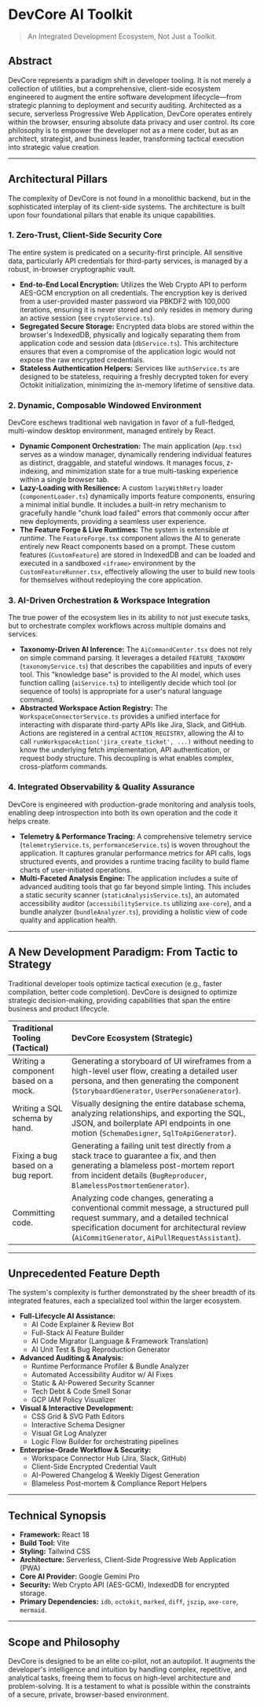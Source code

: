 
# DevCore AI Toolkit

> An Integrated Development Ecosystem, Not Just a Toolkit.

## Abstract

DevCore represents a paradigm shift in developer tooling. It is not merely a collection of utilities, but a comprehensive, client-side ecosystem engineered to augment the entire software development lifecycle—from strategic planning to deployment and security auditing. Architected as a secure, serverless Progressive Web Application, DevCore operates entirely within the browser, ensuring absolute data privacy and user control. Its core philosophy is to empower the developer not as a mere coder, but as an architect, strategist, and business leader, transforming tactical execution into strategic value creation.

---

## Architectural Pillars

The complexity of DevCore is not found in a monolithic backend, but in the sophisticated interplay of its client-side systems. The architecture is built upon four foundational pillars that enable its unique capabilities.

### 1. Zero-Trust, Client-Side Security Core

The entire system is predicated on a security-first principle. All sensitive data, particularly API credentials for third-party services, is managed by a robust, in-browser cryptographic vault.

-   **End-to-End Local Encryption:** Utilizes the Web Crypto API to perform AES-GCM encryption on all credentials. The encryption key is derived from a user-provided master password via PBKDF2 with 100,000 iterations, ensuring it is never stored and only resides in memory during an active session (see `cryptoService.ts`).
-   **Segregated Secure Storage:** Encrypted data blobs are stored within the browser's IndexedDB, physically and logically separating them from application code and session data (`dbService.ts`). This architecture ensures that even a compromise of the application logic would not expose the raw encrypted credentials.
-   **Stateless Authentication Helpers:** Services like `authService.ts` are designed to be stateless, requiring a freshly decrypted token for every Octokit initialization, minimizing the in-memory lifetime of sensitive data.

### 2. Dynamic, Composable Windowed Environment

DevCore eschews traditional web navigation in favor of a full-fledged, multi-window desktop environment, managed entirely by React.

-   **Dynamic Component Orchestration:** The main application (`App.tsx`) serves as a window manager, dynamically rendering individual features as distinct, draggable, and stateful windows. It manages focus, z-indexing, and minimization state for a true multi-tasking experience within a single browser tab.
-   **Lazy-Loading with Resilience:** A custom `lazyWithRetry` loader (`componentLoader.ts`) dynamically imports feature components, ensuring a minimal initial bundle. It includes a built-in retry mechanism to gracefully handle "chunk load failed" errors that commonly occur after new deployments, providing a seamless user experience.
-   **The Feature Forge & Live Runtimes:** The system is extensible *at runtime*. The `FeatureForge.tsx` component allows the AI to generate entirely new React components based on a prompt. These custom features (`CustomFeature`) are stored in IndexedDB and can be loaded and executed in a sandboxed `<iframe>` environment by the `CustomFeatureRunner.tsx`, effectively allowing the user to build new tools for themselves without redeploying the core application.

### 3. AI-Driven Orchestration & Workspace Integration

The true power of the ecosystem lies in its ability to not just execute tasks, but to orchestrate complex workflows across multiple domains and services.

-   **Taxonomy-Driven AI Inference:** The `AiCommandCenter.tsx` does not rely on simple command parsing. It leverages a detailed `FEATURE_TAXONOMY` (`taxonomyService.ts`) that describes the capabilities and inputs of every tool. This "knowledge base" is provided to the AI model, which uses function calling (`aiService.ts`) to intelligently decide which tool (or sequence of tools) is appropriate for a user's natural language command.
-   **Abstracted Workspace Action Registry:** The `WorkspaceConnectorService.ts` provides a unified interface for interacting with disparate third-party APIs like Jira, Slack, and GitHub. Actions are registered in a central `ACTION_REGISTRY`, allowing the AI to call `runWorkspaceAction('jira_create_ticket', ...)` without needing to know the underlying fetch implementation, API authentication, or request body structure. This decoupling is what enables complex, cross-platform commands.

### 4. Integrated Observability & Quality Assurance

DevCore is engineered with production-grade monitoring and analysis tools, enabling deep introspection into both its own operation and the code it helps create.

-   **Telemetry & Performance Tracing:** A comprehensive telemetry service (`telemetryService.ts`, `performanceService.ts`) is woven throughout the application. It captures granular performance metrics for API calls, logs structured events, and provides a runtime tracing facility to build flame charts of user-initiated operations.
-   **Multi-Faceted Analysis Engine:** The application includes a suite of advanced auditing tools that go far beyond simple linting. This includes a static security scanner (`staticAnalysisService.ts`), an automated accessibility auditor (`accessibilityService.ts` utilizing `axe-core`), and a bundle analyzer (`bundleAnalyzer.ts`), providing a holistic view of code quality and application health.

---

## A New Development Paradigm: From Tactic to Strategy

Traditional developer tools optimize tactical execution (e.g., faster compilation, better code completion). DevCore is designed to optimize strategic decision-making, providing capabilities that span the entire business and product lifecycle.

| Traditional Tooling (Tactical) | DevCore Ecosystem (Strategic) |
| :--- | :--- |
| Writing a component based on a mock. | Generating a storyboard of UI wireframes from a high-level user flow, creating a detailed user persona, and then generating the component (`StoryboardGenerator`, `UserPersonaGenerator`). |
| Writing a SQL schema by hand. | Visually designing the entire database schema, analyzing relationships, and exporting the SQL, JSON, and boilerplate API endpoints in one motion (`SchemaDesigner`, `SqlToApiGenerator`). |
| Fixing a bug based on a bug report. | Generating a failing unit test directly from a stack trace to guarantee a fix, and then generating a blameless post-mortem report from incident details (`BugReproducer`, `BlamelessPostmortemGenerator`). |
| Committing code. | Analyzing code changes, generating a conventional commit message, a structured pull request summary, and a detailed technical specification document for architectural review (`AiCommitGenerator`, `AiPullRequestAssistant`). |

---

## Unprecedented Feature Depth

The system's complexity is further demonstrated by the sheer breadth of its integrated features, each a specialized tool within the larger ecosystem.

-   **Full-Lifecycle AI Assistance:**
    -   AI Code Explainer & Review Bot
    -   Full-Stack AI Feature Builder
    -   AI Code Migrator (Language & Framework Translation)
    -   AI Unit Test & Bug Reproduction Generator
-   **Advanced Auditing & Analysis:**
    -   Runtime Performance Profiler & Bundle Analyzer
    -   Automated Accessibility Auditor w/ AI Fixes
    -   Static & AI-Powered Security Scanner
    -   Tech Debt & Code Smell Sonar
    -   GCP IAM Policy Visualizer
-   **Visual & Interactive Development:**
    -   CSS Grid & SVG Path Editors
    -   Interactive Schema Designer
    -   Visual Git Log Analyzer
    -   Logic Flow Builder for orchestrating pipelines
-   **Enterprise-Grade Workflow & Security:**
    -   Workspace Connector Hub (Jira, Slack, GitHub)
    -   Client-Side Encrypted Credential Vault
    -   AI-Powered Changelog & Weekly Digest Generation
    -   Blameless Post-mortem & Compliance Report Helpers

---

## Technical Synopsis

-   **Framework:** React 18
-   **Build Tool:** Vite
-   **Styling:** Tailwind CSS
-   **Architecture:** Serverless, Client-Side Progressive Web Application (PWA)
-   **Core AI Provider:** Google Gemini Pro
-   **Security:** Web Crypto API (AES-GCM), IndexedDB for encrypted storage.
-   **Primary Dependencies:** `idb`, `octokit`, `marked`, `diff`, `jszip`, `axe-core`, `mermaid`.

---

## Scope and Philosophy

DevCore is designed to be an elite co-pilot, not an autopilot. It augments the developer's intelligence and intuition by handling complex, repetitive, and analytical tasks, freeing them to focus on high-level architecture and problem-solving. It is a testament to what is possible within the constraints of a secure, private, browser-based environment.

